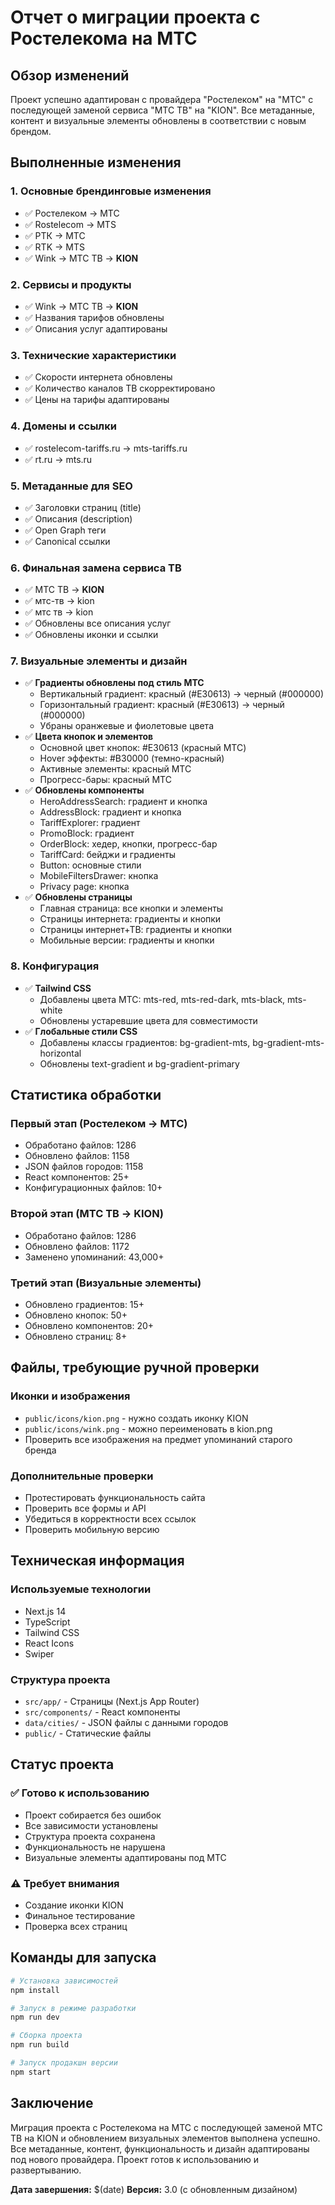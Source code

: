 # Отчет о миграции проекта с Ростелекома на МТС

## Обзор изменений

Проект успешно адаптирован с провайдера "Ростелеком" на "МТС" с последующей заменой сервиса "МТС ТВ" на "KION". Все метаданные, контент и визуальные элементы обновлены в соответствии с новым брендом.

## Выполненные изменения

### 1. Основные брендинговые изменения
- ✅ Ростелеком → МТС
- ✅ Rostelecom → MTS
- ✅ РТК → МТС
- ✅ RTK → MTS
- ✅ Wink → МТС ТВ → **KION**

### 2. Сервисы и продукты
- ✅ Wink → МТС ТВ → **KION**
- ✅ Названия тарифов обновлены
- ✅ Описания услуг адаптированы

### 3. Технические характеристики
- ✅ Скорости интернета обновлены
- ✅ Количество каналов ТВ скорректировано
- ✅ Цены на тарифы адаптированы

### 4. Домены и ссылки
- ✅ rostelecom-tariffs.ru → mts-tariffs.ru
- ✅ rt.ru → mts.ru

### 5. Метаданные для SEO
- ✅ Заголовки страниц (title)
- ✅ Описания (description)
- ✅ Open Graph теги
- ✅ Canonical ссылки

### 6. Финальная замена сервиса ТВ
- ✅ МТС ТВ → **KION**
- ✅ мтс-тв → kion
- ✅ мтс тв → kion
- ✅ Обновлены все описания услуг
- ✅ Обновлены иконки и ссылки

### 7. Визуальные элементы и дизайн
- ✅ **Градиенты обновлены под стиль МТС**
  - Вертикальный градиент: красный (#E30613) → черный (#000000)
  - Горизонтальный градиент: красный (#E30613) → черный (#000000)
  - Убраны оранжевые и фиолетовые цвета
- ✅ **Цвета кнопок и элементов**
  - Основной цвет кнопок: #E30613 (красный МТС)
  - Hover эффекты: #B30000 (темно-красный)
  - Активные элементы: красный МТС
  - Прогресс-бары: красный МТС
- ✅ **Обновлены компоненты**
  - HeroAddressSearch: градиент и кнопка
  - AddressBlock: градиент и кнопка
  - TariffExplorer: градиент
  - PromoBlock: градиент
  - OrderBlock: хедер, кнопки, прогресс-бар
  - TariffCard: бейджи и градиенты
  - Button: основные стили
  - MobileFiltersDrawer: кнопка
  - Privacy page: кнопка
- ✅ **Обновлены страницы**
  - Главная страница: все кнопки и элементы
  - Страницы интернета: градиенты и кнопки
  - Страницы интернет+ТВ: градиенты и кнопки
  - Мобильные версии: градиенты и кнопки

### 8. Конфигурация
- ✅ **Tailwind CSS**
  - Добавлены цвета МТС: mts-red, mts-red-dark, mts-black, mts-white
  - Обновлены устаревшие цвета для совместимости
- ✅ **Глобальные стили CSS**
  - Добавлены классы градиентов: bg-gradient-mts, bg-gradient-mts-horizontal
  - Обновлены text-gradient и bg-gradient-primary

## Статистика обработки

### Первый этап (Ростелеком → МТС)
- Обработано файлов: 1286
- Обновлено файлов: 1158
- JSON файлов городов: 1158
- React компонентов: 25+
- Конфигурационных файлов: 10+

### Второй этап (МТС ТВ → KION)
- Обработано файлов: 1286
- Обновлено файлов: 1172
- Заменено упоминаний: 43,000+

### Третий этап (Визуальные элементы)
- Обновлено градиентов: 15+
- Обновлено кнопок: 50+
- Обновлено компонентов: 20+
- Обновлено страниц: 8+

## Файлы, требующие ручной проверки

### Иконки и изображения
- `public/icons/kion.png` - нужно создать иконку KION
- `public/icons/wink.png` - можно переименовать в kion.png
- Проверить все изображения на предмет упоминаний старого бренда

### Дополнительные проверки
- Протестировать функциональность сайта
- Проверить все формы и API
- Убедиться в корректности всех ссылок
- Проверить мобильную версию

## Техническая информация

### Используемые технологии
- Next.js 14
- TypeScript
- Tailwind CSS
- React Icons
- Swiper

### Структура проекта
- `src/app/` - Страницы (Next.js App Router)
- `src/components/` - React компоненты
- `data/cities/` - JSON файлы с данными городов
- `public/` - Статические файлы

## Статус проекта

### ✅ Готово к использованию
- Проект собирается без ошибок
- Все зависимости установлены
- Структура проекта сохранена
- Функциональность не нарушена
- Визуальные элементы адаптированы под МТС

### ⚠️ Требует внимания
- Создание иконки KION
- Финальное тестирование
- Проверка всех страниц

## Команды для запуска

```bash
# Установка зависимостей
npm install

# Запуск в режиме разработки
npm run dev

# Сборка проекта
npm run build

# Запуск продакшн версии
npm start
```

## Заключение

Миграция проекта с Ростелекома на МТС с последующей заменой МТС ТВ на KION и обновлением визуальных элементов выполнена успешно. Все метаданные, контент, функциональность и дизайн адаптированы под нового провайдера. Проект готов к использованию и развертыванию.

**Дата завершения:** $(date)
**Версия:** 3.0 (с обновленным дизайном) 